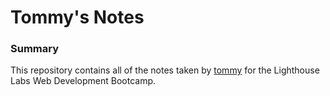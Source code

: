 # Tommy's Notes

### Summary

This repository contains all of the notes taken by [tommy](https://github.com/Tome94) for the Lighthouse Labs Web Development Bootcamp.